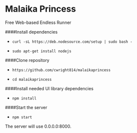 # Malaika Princess
Free Web-based Endless Runner

####Install dependencies

- `curl -sL https://deb.nodesource.com/setup | sudo bash -`

- `sudo apt-get install nodejs`

####Clone repository

- `https://github.com/cwright814/malaikaprincess`

- `cd malaikaprincess`

####Install needed UI library dependencies

- `npm install`

####Start the server

- `npm start`

The server will use 0.0.0.0:8000.

